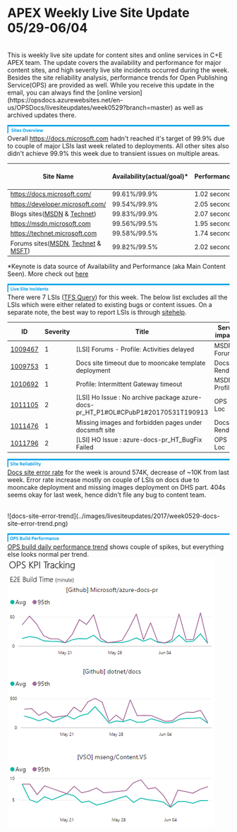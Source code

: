# APEX Weekly Live Site Update 05/29-06/04

<br>
This is weekly live site update for content sites and online services in C+E APEX team. The update covers the availability and performance for major content sites, and high severity live site incidents occurred during the week. Besides the site reliability analysis, performance trends for Open Publishing Service(OPS) are provided as well. While you receive this update in the email, you can always find the [online version](https://opsdocs.azurewebsites.net/en-us/OPSDocs/livesiteupdates/week0529?branch=master) as well as archived updates there.

![sites-overview](../images/livesiteupdates/livesite-sites-overview.png)
Overall https://docs.microsoft.com hadn't reached it's target of 99.9% due to couple of major LSIs last week related to deployments. All other sites also didn't achieve 99.9% this week due to transient issues on multiple areas. 
<br>

|Site Name  |Availability(actual/goal)*  |Performance*  |#LSIs(Live Site Incidents)  |#CRI(Customer Reported Incidents) |
|---------|---------|---------|---------|---------|
|https://docs.microsoft.com/| 99.61%/99.9% | 1.02 second | 2 ||
|https://developer.microsoft.com/| 99.54%/99.9% | 2.05 seconds |  |  |
|Blogs sites([MSDN](https://blogs.msdn.microsoft.com) & [Technet](https://blogs.technet.microsoft.com/)) | 99.83%/99.9% | 2.07 seconds |||
|https://msdn.microsoft.com | 99.56%/99.5% | 1.95 seconds || |
|https://technet.microsoft.com | 99.58%/99.5% | 1.74 seconds | | |
|Forums sites([MSDN](https://social.msdn.microsoft.com/Forums/en-US/home), [Technet](https://social.technet.microsoft.com/Forums/en-US/home) & [MSFT](https://social.microsoft.com/Forums/en-US/home)) | 99.82%/99.5% | 2.02 seconds |2| |
*Keynote is data source of Availability and Performance (aka Main Content Seen). More check out [here](http://capsinsight.azurewebsites.net/keynote/keynotereportdashboard.aspx)

![LSI](../images/livesiteupdates/livesite-lsi.png)
There were 7 LSIs ([TFS Query](https://mseng.visualstudio.com/vsChina/_workitems?id=3c2a1290-11e9-41f7-ad20-59780a2f8925&_a=query)) for this week. The below list excludes all the LSIs which were either related to existing bugs or content issues. On a separate note, the best way to report LSIs is through [sitehelp](http://aka.ms/sitehelp).

|ID |Severity | Title |Service impacted|Customer Impact|
|---------|---------|---------|---------|---------|
|[1009467](https://mseng.visualstudio.com/VSChina/_workitems?id=1009467) |1|[LSI] Forums - Profile: Activities delayed|MSDN - Forums|Yes|
|[1009753](https://mseng.visualstudio.com/VSChina/_workitems?id=1009753) |1|Docs site timeout due to mooncake template deployment|Docs - Rendering|Yes|
|[1010692](https://mseng.visualstudio.com/VSChina/_workitems?id=1010692) |1|Profile:  Intermittent Gateway timeout|MSDN - Profile|Yes|
|[1011105](https://mseng.visualstudio.com/VSChina/_workitems?id=1011105) |2|[LSI] Ho Issue : No archive package azure-docs-pr_HT_P1#OL#CPubP1#20170531T190913|OPS - Loc|No|
|[1011476](https://mseng.visualstudio.com/VSChina/_workitems?id=1011476) |1|Missing images and forbidden pages under docsmsft site|Docs - Rendering|Yes|
|[1011796](https://mseng.visualstudio.com/VSChina/_workitems?id=1011796) |2|[LSI] HO Issue :  azure-docs-pr_HT_BugFix Failed|OPS - Loc|No|

![LSI](../images/livesiteupdates/livesite-site-reliability.png)
[Docs site error rate](https://msit.powerbi.com/groups/e610335a-39ac-4ca2-b4dc-58ef168c2b48/dashboards/262443dd-d5f9-4081-bd40-bfc086deac3e) for the week is around 574K, decrease of ~10K from last week. Error rate increase mostly on couple of LSIs on docs due to mooncake deployment and missing images deployment on DHS part. 404s seems okay for last week, hence didn't file any bug to content team.

<br>
![docs-site-error-trend](../images/livesiteupdates/2017/week0529-docs-site-error-trend.png)

![LSI](../images/livesiteupdates/livesite-ops-build-performance.png)
[OPS build daily performance trend](https://msit.powerbi.com/groups/e610335a-39ac-4ca2-b4dc-58ef168c2b48/dashboards/e1858dc8-09bc-4a09-ac15-0a97042a4f1c/reports/ac5b4829-3599-4ad6-9750-1a90739ffa4e/ReportSection) shows couple of spikes, but everything else looks normal per trend. 
<br>
![OPS-build-performance-trend](../images/livesiteupdates/2017/week0529-OPS-build-performance-trend.png)

